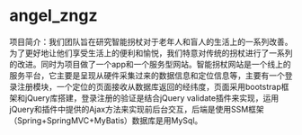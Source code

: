 # angel_zngz

项目简介：我们团队旨在研究智能拐杖对于老年人和盲人的生活上的一系列改善。为了更好地让他们享受生活上的便利和愉悦，我们特意对传统的拐杖进行了一系列的改进。同时为项目做了一个app和一个服务型网站。智能拐杖网站是一个线上的服务平台，它主要是呈现从硬件采集过来的数据信息和定位信息等，主要有一个登录注册模块，一个定位的页面接收从数据库返回的经纬度，页面采用bootstrap框架和jQuery库搭建，登录注册的验证是结合jQuery validate插件来实现，运用jQuery和插件中提供的Ajax方法来实现前后台交互，后端是使用SSM框架（Spring+SpringMVC+MyBatis）数据库是用MySql。